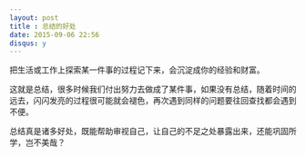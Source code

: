 ```yaml
---
layout: post
title : 总结的好处
date: 2015-09-06 22:56
disqus: y
---
```


把生活或工作上探索某一件事的过程记下来，会沉淀成你的经验和财富。

这就是总结，很多时候我们付出努力去做成了某件事，如果没有总结，随着时间的远去，闪闪发亮的过程很可能就会褪色，再次遇到同样的问题要往回查找都会遇到不便。

总结真是诸多好处，既能帮助审视自己，让自己的不足之处暴露出来，还能巩固所学，岂不美哉？
